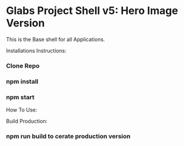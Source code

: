 # Glabs Project Shell v5: Hero Image Version

This is the Base shell for all Applications.


Installations Instructions: 

### Clone Repo

### npm install 

### npm start

How To Use:



Build Production:

### npm run build to cerate production version
